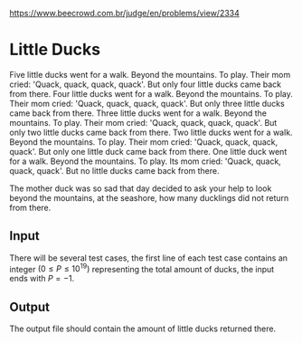 https://www.beecrowd.com.br/judge/en/problems/view/2334

# Little Ducks

Five little ducks went for a walk. Beyond the mountains. To play. Their mom
cried: 'Quack, quack, quack, quack'. But only four little ducks came back from
there. Four little ducks went for a walk. Beyond the mountains. To play. Their
mom cried: 'Quack, quack, quack, quack'. But only three little ducks came back
from there. Three little ducks went for a walk. Beyond the mountains. To play.
Their mom cried: 'Quack, quack, quack, quack'. But only two little ducks came
back from there. Two little ducks went for a walk. Beyond the mountains. To
play. Their mom cried: 'Quack, quack, quack, quack'. But only one little duck
came back from there. One little duck went for a walk. Beyond the mountains.
To play. Its mom cried: 'Quack, quack, quack, quack'. But no little ducks came
back from there.

The mother duck was so sad that day decided to ask your help to look beyond
the mountains, at the seashore, how many ducklings did not return from there.

## Input

There will be several test cases, the first line of each test case contains an
integer $(0 \leq P \leq 10^19)$ representing the total amount of ducks, the
input ends with $P = -1$.

## Output

The output file should contain the amount of little ducks returned there.
